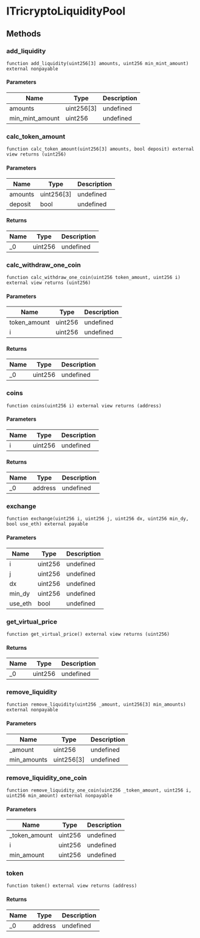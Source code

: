 # ITricryptoLiquidityPool









## Methods

### add_liquidity

```solidity
function add_liquidity(uint256[3] amounts, uint256 min_mint_amount) external nonpayable
```





#### Parameters

| Name | Type | Description |
|---|---|---|
| amounts | uint256[3] | undefined |
| min_mint_amount | uint256 | undefined |

### calc_token_amount

```solidity
function calc_token_amount(uint256[3] amounts, bool deposit) external view returns (uint256)
```





#### Parameters

| Name | Type | Description |
|---|---|---|
| amounts | uint256[3] | undefined |
| deposit | bool | undefined |

#### Returns

| Name | Type | Description |
|---|---|---|
| _0 | uint256 | undefined |

### calc_withdraw_one_coin

```solidity
function calc_withdraw_one_coin(uint256 token_amount, uint256 i) external view returns (uint256)
```





#### Parameters

| Name | Type | Description |
|---|---|---|
| token_amount | uint256 | undefined |
| i | uint256 | undefined |

#### Returns

| Name | Type | Description |
|---|---|---|
| _0 | uint256 | undefined |

### coins

```solidity
function coins(uint256 i) external view returns (address)
```





#### Parameters

| Name | Type | Description |
|---|---|---|
| i | uint256 | undefined |

#### Returns

| Name | Type | Description |
|---|---|---|
| _0 | address | undefined |

### exchange

```solidity
function exchange(uint256 i, uint256 j, uint256 dx, uint256 min_dy, bool use_eth) external payable
```





#### Parameters

| Name | Type | Description |
|---|---|---|
| i | uint256 | undefined |
| j | uint256 | undefined |
| dx | uint256 | undefined |
| min_dy | uint256 | undefined |
| use_eth | bool | undefined |

### get_virtual_price

```solidity
function get_virtual_price() external view returns (uint256)
```






#### Returns

| Name | Type | Description |
|---|---|---|
| _0 | uint256 | undefined |

### remove_liquidity

```solidity
function remove_liquidity(uint256 _amount, uint256[3] min_amounts) external nonpayable
```





#### Parameters

| Name | Type | Description |
|---|---|---|
| _amount | uint256 | undefined |
| min_amounts | uint256[3] | undefined |

### remove_liquidity_one_coin

```solidity
function remove_liquidity_one_coin(uint256 _token_amount, uint256 i, uint256 min_amount) external nonpayable
```





#### Parameters

| Name | Type | Description |
|---|---|---|
| _token_amount | uint256 | undefined |
| i | uint256 | undefined |
| min_amount | uint256 | undefined |

### token

```solidity
function token() external view returns (address)
```






#### Returns

| Name | Type | Description |
|---|---|---|
| _0 | address | undefined |




